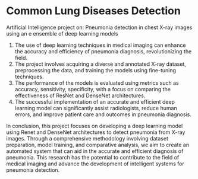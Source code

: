 # Common Lung Diseases Detection 

Artificial Intelligence project on: Pneumonia detection in chest X-ray images using an e ensemble of deep learning models

1. The use of deep learning techniques in medical imaging can enhance the accuracy and efficiency of pneumonia diagnosis, revolutionizing the field.
2. The project involves acquiring a diverse and annotated X-ray dataset, preprocessing the data, and training the models using fine-tuning techniques.
3. The performance of the models is evaluated using metrics such as accuracy, sensitivity, specificity, with a focus on comparing the effectiveness of ResNet and DenseNet architectures.
4. The successful implementation of an accurate and efficient deep learning model can significantly assist radiologists, reduce human errors, and improve patient care and outcomes in pneumonia diagnosis.

In conclusion, this project focuses on developing a deep learning model using Renet and DenseNet architectures to detect pneumonia from X-ray images. Through a comprehensive methodology involving dataset preparation, model training, and comparative analysis, we aim to create an automated system that can aid in the accurate and efficient diagnosis of pneumonia. This research has the potential to contribute to the field of medical imaging and advance the development of intelligent systems for pneumonia detection.

